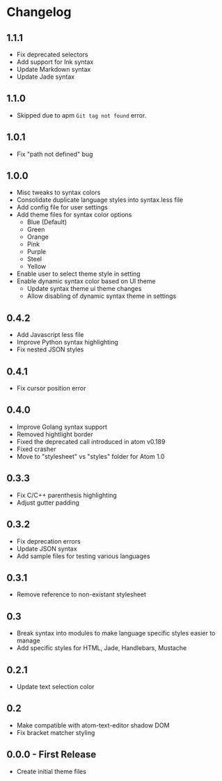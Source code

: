 # Changelog

## 1.1.1
- Fix deprecated selectors
- Add support for Ink syntax
- Update Markdown syntax
- Update Jade syntax

## 1.1.0
- Skipped due to apm `Git tag not found` error.

## 1.0.1
- Fix "path not defined" bug

## 1.0.0
* Misc tweaks to syntax colors
* Consolidate duplicate language styles into syntax.less file
* Add config file for user settings
* Add theme files for syntax color options
  * Blue (Default)
  * Green
  * Orange
  * Pink
  * Purple
  * Steel
  * Yellow
* Enable user to select theme style in setting
* Enable dynamic syntax color based on UI theme
  * Update syntax theme ui theme changes
  * Allow disabling of dynamic syntax theme in settings


## 0.4.2
* Add Javascript less file
* Improve Python syntax highlighting
* Fix nested JSON styles

## 0.4.1
* Fix cursor position error

## 0.4.0
* Improve Golang syntax support
* Removed hightlight border
* Fixed the deprecated call introduced in atom v0.189
* Fixed crasher
* Move to "stylesheet" vs "styles" folder for Atom 1.0


## 0.3.3
* Fix C/C++ parenthesis highlighting
* Adjust gutter padding

## 0.3.2
* Fix deprecation errors
* Update JSON syntax
* Add sample files for testing various languages

## 0.3.1
* Remove reference to non-existant stylesheet

## 0.3
* Break syntax into modules to make language specific styles easier to manage
* Add specific styles for HTML, Jade, Handlebars, Mustache

## 0.2.1
* Update text selection color

## 0.2
* Make compatible with atom-text-editor shadow DOM
* Fix bracket matcher styling

## 0.0.0 - First Release
* Create initial theme files
